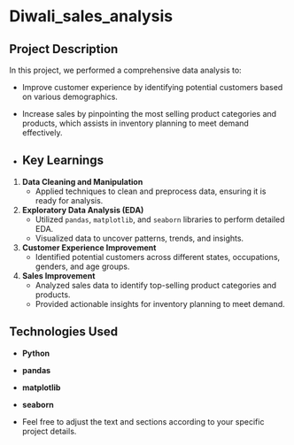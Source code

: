 # Diwali_sales_analysis
## Project Description
In this project, we performed a comprehensive data analysis to:
- Improve customer experience by identifying potential customers based on various demographics.
- Increase sales by pinpointing the most selling product categories and products, which assists in inventory planning to meet demand effectively.
  
- ## Key Learnings
1. **Data Cleaning and Manipulation**
   - Applied techniques to clean and preprocess data, ensuring it is ready for analysis.
2. **Exploratory Data Analysis (EDA)**
   - Utilized `pandas`, `matplotlib`, and `seaborn` libraries to perform detailed EDA.
   - Visualized data to uncover patterns, trends, and insights.
3. **Customer Experience Improvement**
   - Identified potential customers across different states, occupations, genders, and age groups.
4. **Sales Improvement**
   - Analyzed sales data to identify top-selling product categories and products.
   - Provided actionable insights for inventory planning to meet demand.

## Technologies Used
- **Python**
- **pandas**
- **matplotlib**
- **seaborn**

- Feel free to adjust the text and sections according to your specific project details.
